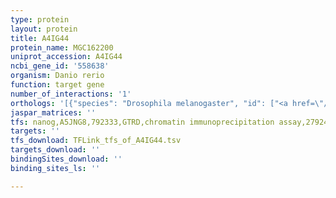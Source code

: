 ```yaml
---
type: protein
layout: protein
title: A4IG44
protein_name: MGC162200
uniprot_accession: A4IG44
ncbi_gene_id: '558638'
organism: Danio rerio
function: target gene
number_of_interactions: '1'
orthologs: '[{"species": "Drosophila melanogaster", "id": ["<a href=\"/protein/p16568\">P16568</a>"]}, {"species": "Caenorhabditis elegans", "id": ["<a href=\"/protein/v6cj04\">V6CJ04</a>"]}]'
jaspar_matrices: ''
tfs: nanog,A5JNG8,792333,GTRD,chromatin immunoprecipitation assay,27924024%5Buid%5D,No
targets: ''
tfs_download: TFLink_tfs_of_A4IG44.tsv
targets_download: ''
bindingSites_download: ''
binding_sites_ls: ''

---
```


